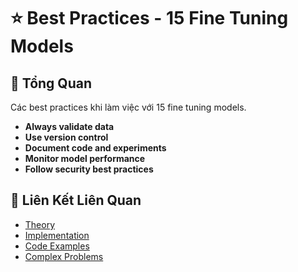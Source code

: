 # ⭐ Best Practices - 15 Fine Tuning Models

## 🎯 Tổng Quan

Các best practices khi làm việc với 15 fine tuning models.

- **Always validate data**
- **Use version control**
- **Document code and experiments**
- **Monitor model performance**
- **Follow security best practices**

## 🔗 Liên Kết Liên Quan

- [Theory](./THEORY_15_fine_tuning_models.md)
- [Implementation](./IMPLEMENTATION_15_fine_tuning_models.md)
- [Code Examples](./CODE_EXAMPLES_15_fine_tuning_models.md)
- [Complex Problems](./COMPLEX_PROBLEMS.md)
